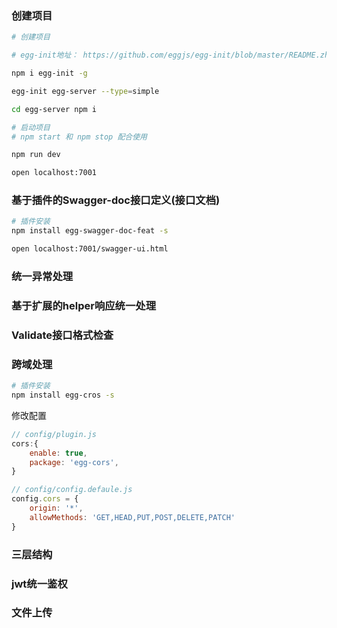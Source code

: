 
<!-- 
问题： 使用wifi、网线安装包时经常运行不起来,使用手机共享解决
 -->


### 创建项目

<!-- 
官方安方式
npm init egg --type=simple
npm i
 -->

```bash
# 创建项目 

# egg-init地址： https://github.com/eggjs/egg-init/blob/master/README.zh-CN.md

npm i egg-init -g 

egg-init egg-server --type=simple 

cd egg-server npm i

# 启动项目 
# npm start 和 npm stop 配合使用

npm run dev 

open localhost:7001
```

### 基于插件的Swagger-doc接口定义(接口文档)

```bash
# 插件安装
npm install egg-swagger-doc-feat -s

open localhost:7001/swagger-ui.html
```

### 统一异常处理
### 基于扩展的helper响应统一处理 
### Validate接口格式检查 

### 跨域处理
```bash
# 插件安装
npm install egg-cros -s
```

修改配置

```js
// config/plugin.js
cors:{
    enable: true,
    package: 'egg-cors',
}

// config/config.defaule.js
config.cors = {
    origin: '*',
    allowMethods: 'GET,HEAD,PUT,POST,DELETE,PATCH'
}
```




### 三层结构 
### jwt统一鉴权 
### 文件上传